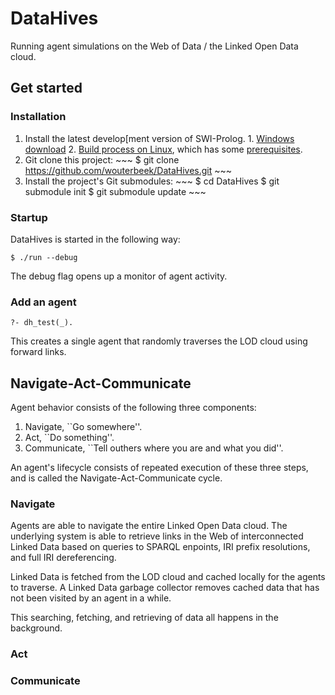 # DataHives

Running agent simulations on the Web of Data / the Linked Open Data cloud.

## Get started

### Installation

  1. Install the latest develop[ment version of SWI-Prolog.
    1. [Windows download](http://www.swi-prolog.org/download/daily/bin/)
    2. [Build process on Linux](http://www.swi-prolog.org/git.html),
       which has some
       [prerequisites](http://www.swi-prolog.org/build/LinuxDistro.html).
  2. Git clone this project:
    ~~~
    $ git clone https://github.com/wouterbeek/DataHives.git
    ~~~
  3. Install the project's Git submodules:
    ~~~
    $ cd DataHives
    $ git submodule init
    $ git submodule update
    ~~~

### Startup

DataHives is started in the following way:

~~~
$ ./run --debug
~~~

The debug flag opens up a monitor of agent activity.

### Add an agent

~~~
?- dh_test(_).
~~~

This creates a single agent that randomly traverses the LOD cloud
using forward links.

## Navigate-Act-Communicate

Agent behavior consists of the following three components:

  1. Navigate, ``Go somewhere''.
  2. Act, ``Do something''.
  3. Communicate, ``Tell outhers where you are and what you did''.

An agent's lifecycle consists of repeated execution of these three steps,
and is called the Navigate-Act-Communicate cycle.

### Navigate

Agents are able to navigate the entire Linked Open Data cloud.
The underlying system is able to retrieve links in
the Web of interconnected Linked Data based on queries to SPARQL enpoints,
IRI prefix resolutions, and full IRI dereferencing.

Linked Data is fetched from the LOD cloud and cached locally
for the agents to traverse. A Linked Data garbage collector removes
cached data that has not been visited by an agent in a while.

This searching, fetching, and retrieving of data all happens in
the background.

### Act

### Communicate

